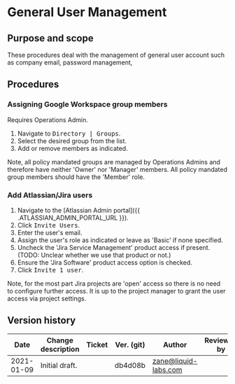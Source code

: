 # General User Management

## Purpose and scope

These procedures deal with the management of general user account such as company email, password management,

## Procedures

### Assigning Google Workspace group members

Requires <role>Operations Admin</role>.

1. Navigate to <kbd><samp>Directory</samp> | <samp>Groups</samp></kbd>.
2. Select the desired group from the list.
3. Add or remove members as indicated.

Note, all policy mandated groups are managed by <role>Operations Admins</role> and therefore have neither 'Owner' nor 'Manager' members. All policy mandated group members should have the 'Member' role.

### Add Atlassian/Jira users

1. Navigate to the [Atlassian Admin portal]({{ .ATLASSIAN_ADMIN_PORTAL_URL }}).
2. Click <kbd><samp>Invite Users</samp></kbd>.
3. Enter the user's email.
4. Assign the user's role as indicated or leave as 'Basic' if none specified.
5. Uncheck the 'Jira Service Management' product access if present. (TODO: Unclear whether we use that product or not.)
6. Ensure the 'Jira Software' product access option is checked.
7. Click <kbd><samp>Invite 1 user</samp></kbd>.

Note, for the most part Jira projects are 'open' access so there is no need to configure further access. It is up to the project manager to grant the user access via project settings.

## Version history

Date | Change description | Ticket | Ver. (git) | Author | Reviewed by
-----|--------------------|--------|------------|--------|-------------
2021-01-09 | Initial draft. | | db4d08b | zane@liquid-labs.com <Zane Rockenbaugh> |
